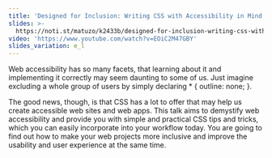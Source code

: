 ```yaml
---
title: 'Designed for Inclusion: Writing CSS with Accessibility in Mind'
slides: >-
  https://noti.st/matuzo/k2433b/designed-for-inclusion-writing-css-with-accessibility-in-mind
video: 'https://www.youtube.com/watch?v=EOiC2M47GBY'
slides_variation: e_l
---
```

Web accessibility has so many facets, that learning about it and implementing it correctly may seem daunting to some of us. Just imagine excluding a whole group of users by simply declaring * { outline: none; }.

The good news, though, is that CSS has a lot to offer that may help us create accessible web sites and web apps. This talk aims to demystify web accessibility and provide you with simple and practical CSS tips and tricks, which you can easily incorporate into your workflow today. You are going to find out how to make your web projects more inclusive and improve the usability and user experience at the same time.
